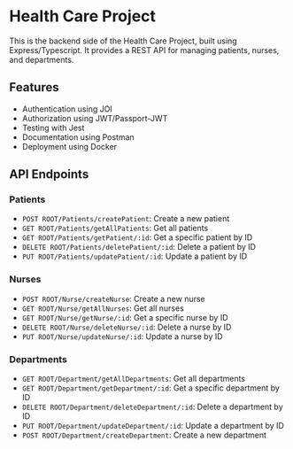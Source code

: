 # Health Care Project

This is the backend side of the Health Care Project, built using Express/Typescript. It provides a REST API for managing patients, nurses, and departments.

## Features

- Authentication using JOI
- Authorization using JWT/Passport-JWT
- Testing with Jest
- Documentation using Postman
- Deployment using Docker

## API Endpoints

### Patients

- `POST ROOT/Patients/createPatient`: Create a new patient
- `GET ROOT/Patients/getAllPatients`: Get all patients
- `GET ROOT/Patients/getPatient/:id`: Get a specific patient by ID
- `DELETE ROOT/Patients/deletePatient/:id`: Delete a patient by ID
- `PUT ROOT/Patients/updatePatient/:id`: Update a patient by ID

### Nurses

- `POST ROOT/Nurse/createNurse`: Create a new nurse
- `GET ROOT/Nurse/getAllNurses`: Get all nurses
- `GET ROOT/Nurse/getNurse/:id`: Get a specific nurse by ID
- `DELETE ROOT/Nurse/deleteNurse/:id`: Delete a nurse by ID
- `PUT ROOT/Nurse/updateNurse/:id`: Update a nurse by ID

### Departments

- `GET ROOT/Department/getAllDepartments`: Get all departments
- `GET ROOT/Department/getDepartment/:id`: Get a specific department by ID
- `DELETE ROOT/Department/deleteDepartment/:id`: Delete a department by ID
- `PUT ROOT/Department/updateDepartment/:id`: Update a department by ID
- `POST ROOT/Department/createDepartment`: Create a new department
